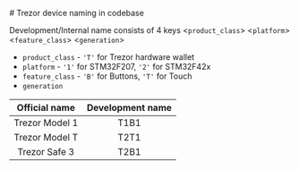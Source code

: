 # Trezor device naming in codebase

Development/Internal name consists of 4 keys
<`product_class`> <`platform`> <`feature_class`> <`generation`>

-   `product_class` - `'T'` for Trezor hardware wallet
-   `platform` - `'1'` for STM32F207, `'2'` for STM32F42x
-   `feature_class` - `'B'` for Buttons, `'T'` for Touch
-   `generation`

| Official name  | Development name |
| :------------: | :--------------: |
| Trezor Model 1 |       T1B1       |
| Trezor Model T |       T2T1       |
| Trezor Safe 3  |       T2B1       |
